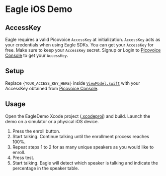 # Eagle iOS Demo

## AccessKey

Eagle requires a valid Picovoice `AccessKey` at initialization. `AccessKey` acts as your credentials when using Eagle SDKs.
You can get your `AccessKey` for free. Make sure to keep your `AccessKey` secret.
Signup or Login to [Picovoice Console](https://console.picovoice.ai/) to get your `AccessKey`.

## Setup

Replace `{YOUR_ACCESS_KEY_HERE}` inside [`ViewModel.swift`](EagleDemo/EagleDemo/ViewModel.swift) with
your AccessKey obtained from [Picovoice Console](https://console.picovoice.ai/).

## Usage

Open the EagleDemo Xcode project ([.xcodeproj](EagleDemo/EagleDemo.xcodeproj/)) and build. Launch the demo on a simulator or a physical iOS device.

1. Press the enroll button.
2. Start talking. Continue talking until the enrollment process reaches 100%.
3. Repeat steps 1 to 2 for as many unique speakers as you would like to enroll.
4. Press test.
5. Start talking. Eagle will detect which speaker is talking and indicate the percentage in the speaker table.

